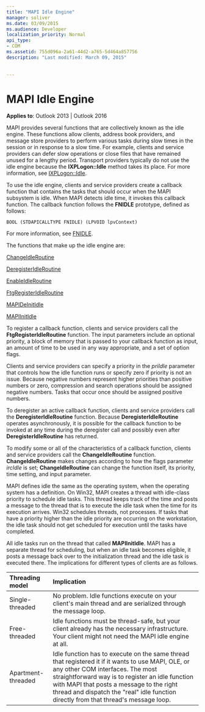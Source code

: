 ```yaml
---
title: "MAPI Idle Engine"
manager: soliver
ms.date: 03/09/2015
ms.audience: Developer
localization_priority: Normal
api_type:
- COM
ms.assetid: 755d096a-2a61-44d2-a765-5d464a857756
description: "Last modified: March 09, 2015"
 
 
---
```


# MAPI Idle Engine

  
  
**Applies to**: Outlook 2013 | Outlook 2016 
  
MAPI provides several functions that are collectively known as the idle engine. These functions allow clients, address book providers, and message store providers to perform various tasks during slow times in the session or in response to a slow time. For example, clients and service providers can defer slow operations or close files that have remained unused for a lengthy period. Transport providers typically do not use the idle engine because the **IXPLogon::Idle** method takes its place. For more information, see [IXPLogon::Idle](ixplogon-idle.md).
  
To use the idle engine, clients and service providers create a callback function that contains the tasks that should occur when the MAPI subsystem is idle. When MAPI detects idle time, it invokes this callback function. The callback function follows the **FNIDLE** prototype, defined as follows: 
  
 `BOOL (STDAPICALLTYPE FNIDLE) (LPVOID lpvContext)`
  
For more information, see [FNIDLE](fnidle.md).
  
The functions that make up the idle engine are:
  
[ChangeIdleRoutine](changeidleroutine.md)
  
[DeregisterIdleRoutine](deregisteridleroutine.md)
  
[EnableIdleRoutine](enableidleroutine.md)
  
[FtgRegisterIdleRoutine](ftgregisteridleroutine.md)
  
[MAPIDeInitIdle](mapideinitidle.md)
  
[MAPIInitIdle](mapiinitidle.md)
  
To register a callback function, clients and service providers call the **FtgRegisterIdleRoutine** function. The input parameters include an optional priority, a block of memory that is passed to your callback function as input, an amount of time to be used in any way appropriate, and a set of option flags. 
  
Clients and service providers can specify a priority in the  _priIdle_ parameter that controls how the idle function runs or specify zero if priority is not an issue. Because negative numbers represent higher priorities than positive numbers or zero, compression and search operations should be assigned negative numbers. Tasks that occur once should be assigned positive numbers. 
  
To deregister an active callback function, clients and service providers call the **DeregisterIdleRoutine** function. Because **DeregisterIdleRoutine** operates asynchronously, it is possible for the callback function to be invoked at any time during the deregister call and possibly even after **DeregisterIdleRoutine** has returned. 
  
To modify some or all of the characteristics of a callback function, clients and service providers call the **ChangeIdleRoutine** function. **ChangeIdleRoutine** makes changes according to how the flags parameter  _ircIdle_ is set; **ChangeIdleRoutine** can change the function itself, its priority, time setting, and input parameter. 
  
MAPI defines idle the same as the operating system, when the operating system has a definition. On Win32, MAPI creates a thread with idle-class priority to schedule idle tasks. This thread keeps track of the time and posts a message to the thread that is to execute the idle task when the time for its execution arrives. Win32 schedules threads, not processes. If tasks that have a priority higher than the idle priority are occurring on the workstation, the idle task should not get scheduled for execution until the tasks have completed. 
  
All idle tasks run on the thread that called **MAPIInitIdle**. MAPI has a separate thread for scheduling, but when an idle task becomes eligible, it posts a message back over to the initialization thread and the idle task is executed there. The implications for different types of clients are as follows.
  
|**Threading model**|**Implication**|
|:-----|:-----|
|Single-threaded  <br/> |No problem. Idle functions execute on your client's main thread and are serialized through the message loop.  <br/> |
|Free-threaded  <br/> |Idle functions must be thread-safe, but your client already has the necessary infrastructure. Your client might not need the MAPI idle engine at all.  <br/> |
|Apartment-threaded  <br/> |Idle function has to execute on the same thread that registered it if it wants to use MAPI, OLE, or any other COM interfaces. The most straightforward way is to register an idle function with MAPI that posts a message to the right thread and dispatch the "real" idle function directly from that thread's message loop.  <br/> |
   

